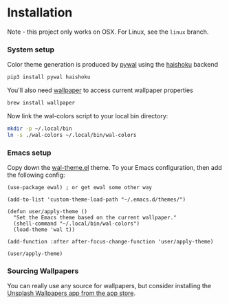 # Installation

Note - this project only works on OSX. For Linux, see the `linux` branch.

### System setup

Color theme generation is produced by [pywal](https://github.com/dylanaraps/pywal) using the [haishoku](https://github.com/LanceGin/haishoku) backend

```bash
pip3 install pywal haishoku
```

You'll also need [wallpaper](https://formulae.brew.sh/formula/wallpaper) to access current wallpaper properties

```bash
brew install wallpaper
```

Now link the wal-colors script to your local bin directory:

```bash
mkdir -p ~/.local/bin
ln -s ./wal-colors ~/.local/bin/wal-colors
```

### Emacs setup

Copy down the [wal-theme.el](./emacs/wal-theme.el) theme. To your Emacs configuration, then add the following config:

```emacs-lisp
(use-package ewal) ; or get ewal some other way

(add-to-list 'custom-theme-load-path "~/.emacs.d/themes/")

(defun user/apply-theme ()
  "Set the Emacs theme based on the current wallpaper."
  (shell-command "~/.local/bin/wal-colors")
  (load-theme 'wal t))

(add-function :after after-focus-change-function 'user/apply-theme)

(user/apply-theme)
```

### Sourcing Wallpapers

You can really use any source for wallpapers, but consider installing the [Unsplash Wallpapers app from the app store](https://apps.apple.com/us/app/unsplash-wallpapers/id1284863847?mt=12).
